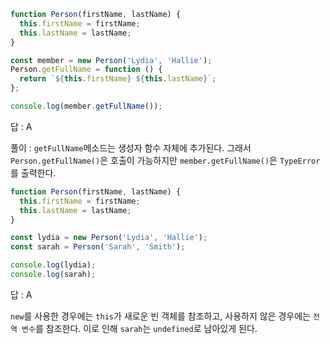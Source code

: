 ```javascript
function Person(firstName, lastName) {
  this.firstName = firstName;
  this.lastName = lastName;
}

const member = new Person('Lydia', 'Hallie');
Person.getFullName = function () {
  return `${this.firstName} ${this.lastName}`;
};

console.log(member.getFullName());
```

답 : A

풀이 : `getFullName`메소드는 생성자 함수 자체에 추가된다. 그래서 `Person.getFullName()`은 호출이 가능하지만 `member.getFullName()`은 `TypeError`를 출력한다.

```javascript
function Person(firstName, lastName) {
  this.firstName = firstName;
  this.lastName = lastName;
}

const lydia = new Person('Lydia', 'Hallie');
const sarah = Person('Sarah', 'Smith');

console.log(lydia);
console.log(sarah);
```

답 : A

`new`를 사용한 경우에는 `this`가 새로운 빈 객체를 참조하고, 사용하지 않은 경우에는 `전역 변수`를 참조한다. 이로 인해 `sarah`는 `undefined`로 남아있게 된다.
